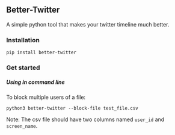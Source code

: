 ## Better-Twitter
A simple python tool that makes your twitter timeline much better.

### Installation
```
pip install better-twitter
```

### Get started
##### Using in command line
To block multiple users of a file:
```
python3 better-twitter --block-file test_file.csv
```
Note: The csv file should have two columns named `user_id` and `screen_name`.